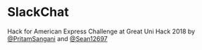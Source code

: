 # SlackChat
Hack for American Express Challenge at Great Uni Hack 2018 by [@PritamSangani](https://github.com/PritamSangani) and [@Sean12697](https://github.com/Sean12697/)
